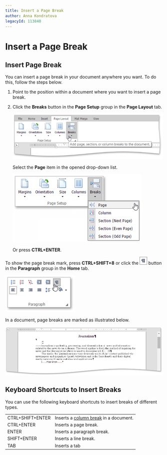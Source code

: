 ```yaml
---
title: Insert a Page Break
author: Anna Kondratova
legacyId: 113840
---
```

# Insert a Page Break
## Insert Page Break
You can insert a page break in your document anywhere you want. To do this, follow the steps below.
1. Point to the position within a document where you want to insert a page break.
2. Click the **Breaks** button in the **Page Setup** group in the **Page Layout** tab.
	
	![EUD_ASPxRichEdit_PageLayout_PageBreakButton](../../../images/img117824.png)
	
	Select the **Page** item in the opened drop-down list.
	
	![EUD_ASPxRichEdit_PageLayout_Break-Page](../../../images/img117825.png)
	
	Or press **CTRL+ENTER**.

To show the page break mark, press **CTRL+SHIFT+8** or click the ![EUD_ASPxRichEdit_Home_ParagraphMarkButton](../../../images/img117764.png) button in the **Paragraph** group in the **Home** tab.

![EUD_ASPxRichEdit_Home_ParagraphMarks](../../../images/img117761.png)

In a document, page breaks are marked as illustrated below.

![EUD_ASPxRichEdit_PageLayout_TextWithBreaks](../../../images/img117826.png)

## Keyboard Shortcuts to Insert Breaks
You can use the following keyboard shortcuts to insert breaks of different types.

|  |  |
|---|---|
| CTRL+SHIFT+ENTER | Inserts a [column break](../document-layout-and-page-setup/lay-out-text-in-columns.md) in a document. |
| CTRL+ENTER | Inserts a page break. |
| ENTER | Inserts a paragraph break. |
| SHIFT+ENTER | Inserts a line break. |
| TAB | Inserts a tab |